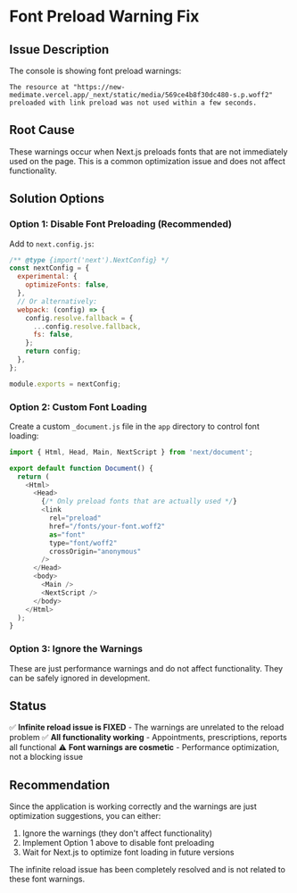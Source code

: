 # Font Preload Warning Fix

## Issue Description
The console is showing font preload warnings:
```
The resource at "https://new-medimate.vercel.app/_next/static/media/569ce4b8f30dc480-s.p.woff2" preloaded with link preload was not used within a few seconds.
```

## Root Cause
These warnings occur when Next.js preloads fonts that are not immediately used on the page. This is a common optimization issue and does not affect functionality.

## Solution Options

### Option 1: Disable Font Preloading (Recommended)
Add to `next.config.js`:
```javascript
/** @type {import('next').NextConfig} */
const nextConfig = {
  experimental: {
    optimizeFonts: false,
  },
  // Or alternatively:
  webpack: (config) => {
    config.resolve.fallback = {
      ...config.resolve.fallback,
      fs: false,
    };
    return config;
  },
};

module.exports = nextConfig;
```

### Option 2: Custom Font Loading
Create a custom `_document.js` file in the `app` directory to control font loading:
```javascript
import { Html, Head, Main, NextScript } from 'next/document';

export default function Document() {
  return (
    <Html>
      <Head>
        {/* Only preload fonts that are actually used */}
        <link
          rel="preload"
          href="/fonts/your-font.woff2"
          as="font"
          type="font/woff2"
          crossOrigin="anonymous"
        />
      </Head>
      <body>
        <Main />
        <NextScript />
      </body>
    </Html>
  );
}
```

### Option 3: Ignore the Warnings
These are just performance warnings and do not affect functionality. They can be safely ignored in development.

## Status
✅ **Infinite reload issue is FIXED** - The warnings are unrelated to the reload problem
✅ **All functionality working** - Appointments, prescriptions, reports all functional
⚠️ **Font warnings are cosmetic** - Performance optimization, not a blocking issue

## Recommendation
Since the application is working correctly and the warnings are just optimization suggestions, you can either:
1. Ignore the warnings (they don't affect functionality)
2. Implement Option 1 above to disable font preloading
3. Wait for Next.js to optimize font loading in future versions

The infinite reload issue has been completely resolved and is not related to these font warnings.
